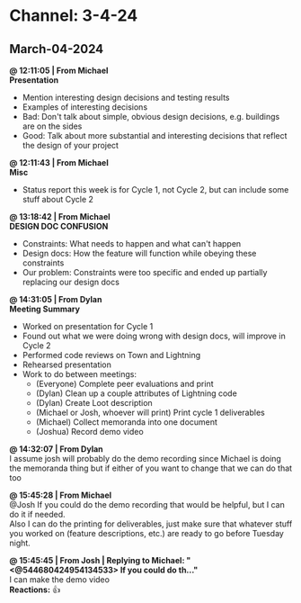 # Channel: 3-4-24  
## March-04-2024  
**@ 12:11:05 | From Michael**  
**Presentation**  
* Mention interesting design decisions and testing results  
* Examples of interesting decisions  
* Bad: Don't talk about simple, obvious design decisions, e.g. buildings are on the sides  
* Good: Talk about more substantial and interesting decisions that reflect the design of your project  
  
**@ 12:11:43 | From Michael**  
**Misc**  
* Status report this week is for Cycle 1, not Cycle 2, but can include some stuff about Cycle 2  
  
**@ 13:18:42 | From Michael**  
**DESIGN DOC CONFUSION**  
* Constraints: What needs to happen and what can't happen  
* Design docs: How the feature will function while obeying these constraints  
* Our problem: Constraints were too specific and ended up partially replacing our design docs  
  
**@ 14:31:05 | From Dylan**  
**Meeting Summary**  
- Worked on presentation for Cycle 1  
- Found out what we were doing wrong with design docs, will improve in Cycle 2  
- Performed code reviews on Town and Lightning  
- Rehearsed presentation  
- Work to do between meetings:  
  - (Everyone) Complete peer evaluations and print  
  - (Dylan) Clean up a couple attributes of Lightning code  
  - (Dylan) Create Loot description  
  - (Michael or Josh, whoever will print) Print cycle 1 deliverables  
  - (Michael) Collect memoranda into one document  
  - (Joshua) Record demo video  
  
**@ 14:32:07 | From Dylan**  
I assume josh will probably  do the demo recording since Michael is doing the memoranda thing but if either of you want to change that we can do that too  
  
**@ 15:45:28 | From Michael**  
@Josh If you could do the demo recording that would be helpful, but I can do it if needed.  
Also I can do the printing for deliverables, just make sure that whatever stuff you worked on (feature descriptions, etc.) are ready to go before Tuesday night.  
  
**@ 15:45:45 | From Josh | Replying to Michael: "<@544680424954134533> If you could do th..."**  
I can make the demo video  
**Reactions:** 👍  
  
